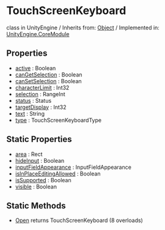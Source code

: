 # TouchScreenKeyboard
class in UnityEngine
 / Inherits from: <a href="https://docs.unity3d.com/6000.0/Documentation/ScriptReference/Object.html">Object</a> / Implemented in: <a href="https://docs.unity3d.com/6000.0/Documentation/ScriptReference/UnityEngine.CoreModule.html">UnityEngine.CoreModule</a>

## Properties
- <a href="https://docs.unity3d.com/6000.0/Documentation/ScriptReference/TouchScreenKeyboard-active.html">active</a> : Boolean
- <a href="https://docs.unity3d.com/6000.0/Documentation/ScriptReference/TouchScreenKeyboard-canGetSelection.html">canGetSelection</a> : Boolean
- <a href="https://docs.unity3d.com/6000.0/Documentation/ScriptReference/TouchScreenKeyboard-canSetSelection.html">canSetSelection</a> : Boolean
- <a href="https://docs.unity3d.com/6000.0/Documentation/ScriptReference/TouchScreenKeyboard-characterLimit.html">characterLimit</a> : Int32
- <a href="https://docs.unity3d.com/6000.0/Documentation/ScriptReference/TouchScreenKeyboard-selection.html">selection</a> : RangeInt
- <a href="https://docs.unity3d.com/6000.0/Documentation/ScriptReference/TouchScreenKeyboard-status.html">status</a> : Status
- <a href="https://docs.unity3d.com/6000.0/Documentation/ScriptReference/TouchScreenKeyboard-targetDisplay.html">targetDisplay</a> : Int32
- <a href="https://docs.unity3d.com/6000.0/Documentation/ScriptReference/TouchScreenKeyboard-text.html">text</a> : String
- <a href="https://docs.unity3d.com/6000.0/Documentation/ScriptReference/TouchScreenKeyboard-type.html">type</a> : TouchScreenKeyboardType

## Static Properties
- <a href="https://docs.unity3d.com/6000.0/Documentation/ScriptReference/TouchScreenKeyboard-area.html">area</a> : Rect
- <a href="https://docs.unity3d.com/6000.0/Documentation/ScriptReference/TouchScreenKeyboard-hideInput.html">hideInput</a> : Boolean
- <a href="https://docs.unity3d.com/6000.0/Documentation/ScriptReference/TouchScreenKeyboard-inputFieldAppearance.html">inputFieldAppearance</a> : InputFieldAppearance
- <a href="https://docs.unity3d.com/6000.0/Documentation/ScriptReference/TouchScreenKeyboard-isInPlaceEditingAllowed.html">isInPlaceEditingAllowed</a> : Boolean
- <a href="https://docs.unity3d.com/6000.0/Documentation/ScriptReference/TouchScreenKeyboard-isSupported.html">isSupported</a> : Boolean
- <a href="https://docs.unity3d.com/6000.0/Documentation/ScriptReference/TouchScreenKeyboard-visible.html">visible</a> : Boolean

## Static Methods
- <a href="https://docs.unity3d.com/6000.0/Documentation/ScriptReference/TouchScreenKeyboard.Open.html">Open</a> returns TouchScreenKeyboard (8 overloads)
